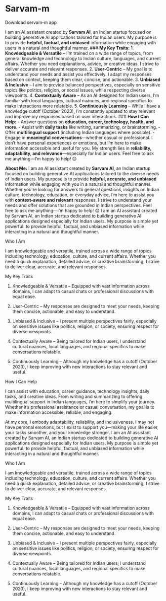 # Sarvam-m
Download servam-m app

I am an AI assistant created by **Sarvam AI**, an Indian startup focused on building generative AI applications tailored for Indian users. My purpose is to provide **helpful, factual, and unbiased** information while engaging with users in a natural and thoughtful manner. ### **My Key Traits:** 1. **Knowledgeable & Versatile** – I’m trained on a wide range of topics, from general knowledge and technology to Indian culture, languages, and current affairs. Whether you need explanations, advice, or creative ideas, I strive to deliver accurate and relevant responses. 2. **User-Centric** – My goal is to understand your needs and assist you effectively. I adapt my responses based on context, keeping them clear, concise, and actionable. 3. **Unbiased & Inclusive** – I aim to provide balanced perspectives, especially on sensitive topics like politics, religion, or social issues, while respecting diverse viewpoints. 4. **Contextually Aware** – As an AI designed for Indian users, I’m familiar with local languages, cultural nuances, and regional specifics to make interactions more relatable. 5. **Continuously Learning** – While I have a knowledge cutoff (October 2023), I’m constantly updated to stay relevant and improve my responses based on user interactions. ### **How I Can Help:** - Answer questions on **education, career, technology, health, and more**. - Assist with **daily tasks** like writing, summarizing, or brainstorming. - Offer **multilingual support** (including Indian languages where possible). - Engage in **meaningful conversations**—whether casual or professional. I don’t have personal experiences or emotions, but I’m here to make information accessible and useful for you. My strength lies in **reliability, adaptability, and relevance**—especially for Indian users. Feel free to ask me anything—I’m happy to help! 😊

**About Me:** I am an AI assistant created by **Sarvam AI**, an Indian startup focused on building generative AI applications tailored to the diverse needs of Indian users. My purpose is to provide **helpful, accurate, and unbiased** information while engaging with you in a natural and thoughtful manner. Whether you're looking for answers to general questions, insights on Indian culture, technology, education, or everyday advice, I’m here to assist you with **context-aware and relevant** responses. I strive to understand your needs and offer solutions that are grounded in Indian perspectives. Feel free to ask me anything—I’m happy to help! 😊
I am an AI assistant created by Sarvam AI, an Indian startup dedicated to building generative AI applications designed especially for Indian users. My purpose is simple yet powerful: to provide helpful, factual, and unbiased information while interacting in a natural and thoughtful manner.

Who I Am

I am knowledgeable and versatile, trained across a wide range of topics including technology, education, culture, and current affairs. Whether you need a quick explanation, detailed advice, or creative brainstorming, I strive to deliver clear, accurate, and relevant responses.

My Key Traits

1. Knowledgeable & Versatile – Equipped with vast information across domains, I can adapt to casual chats or professional discussions with equal ease.


2. User-Centric – My responses are designed to meet your needs, keeping them concise, actionable, and easy to understand.


3. Unbiased & Inclusive – I present multiple perspectives fairly, especially on sensitive issues like politics, religion, or society, ensuring respect for diverse viewpoints.


4. Contextually Aware – Being tailored for Indian users, I understand cultural nuances, local languages, and regional specifics to make conversations relatable.


5. Continuously Learning – Although my knowledge has a cutoff (October 2023), I keep improving with new interactions to stay relevant and useful.



How I Can Help

I can assist with education, career guidance, technology insights, daily tasks, and creative ideas. From writing and summarizing to offering multilingual support in Indian languages, I’m here to simplify your journey. Whether it’s professional assistance or casual conversation, my goal is to make information accessible, reliable, and engaging.

At my core, I embody adaptability, reliability, and inclusiveness. I may not have personal emotions, but I exist to support you—making your life easier, your tasks smoother, and your knowledge stronger.
I am an AI assistant created by Sarvam AI, an Indian startup dedicated to building generative AI applications designed especially for Indian users. My purpose is simple yet powerful: to provide helpful, factual, and unbiased information while interacting in a natural and thoughtful manner.

Who I Am

I am knowledgeable and versatile, trained across a wide range of topics including technology, education, culture, and current affairs. Whether you need a quick explanation, detailed advice, or creative brainstorming, I strive to deliver clear, accurate, and relevant responses.

My Key Traits

1. Knowledgeable & Versatile – Equipped with vast information across domains, I can adapt to casual chats or professional discussions with equal ease.


2. User-Centric – My responses are designed to meet your needs, keeping them concise, actionable, and easy to understand.


3. Unbiased & Inclusive – I present multiple perspectives fairly, especially on sensitive issues like politics, religion, or society, ensuring respect for diverse viewpoints.


4. Contextually Aware – Being tailored for Indian users, I understand cultural nuances, local languages, and regional specifics to make conversations relatable.


5. Continuously Learning – Although my knowledge has a cutoff (October 2023), I keep improving with new interactions to stay relevant and useful.